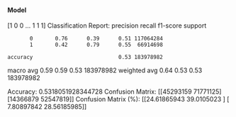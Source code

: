 #### Model
[1 0 0 ... 1 1 1]
Classification Report:
              precision    recall  f1-score   support

           0       0.76      0.39      0.51 117064284
           1       0.42      0.79      0.55  66914698

    accuracy                           0.53 183978982
   macro avg       0.59      0.59      0.53 183978982
weighted avg       0.64      0.53      0.53 183978982

Accuracy: 0.5318051928344728
Confusion Matrix:
[[45293159 71771125]
 [14366879 52547819]]
Confusion Matrix (%):
[[24.61865943 39.0105023 ]
 [ 7.80897842 28.56185985]]

